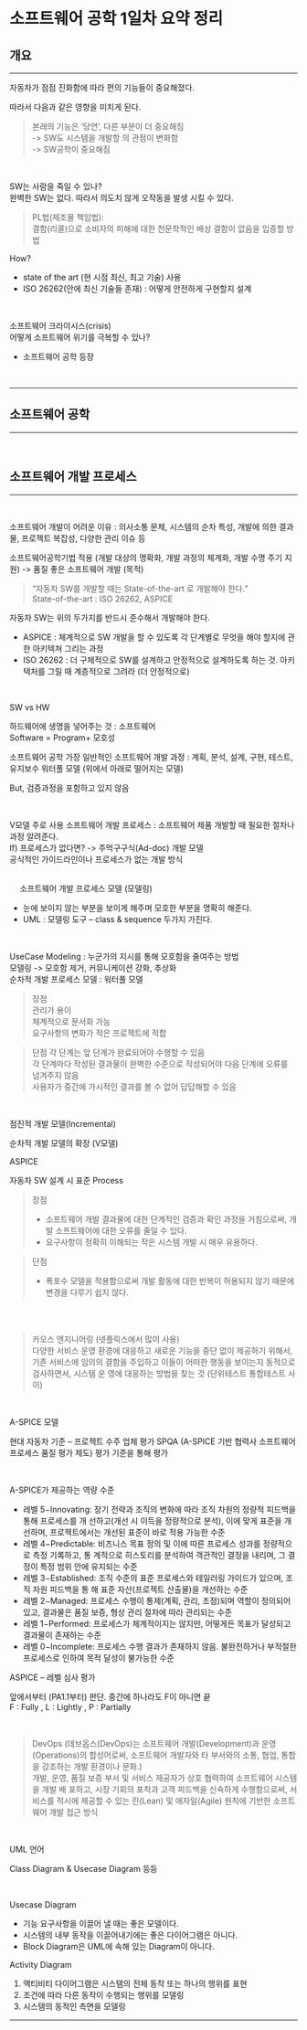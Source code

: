 # 소프트웨어 공학 1일차 요약 정리

## 개요
* * *

 자동차가 점점 진화함에 따라 편의 기능들이 중요해졌다.   

따라서 다음과 같은 영향을 미치게 된다.      

> 본래의 기능은 ‘당연’, 다른 부분이 더 중요해짐     
->  SW도 시스템을 개발할 의 관점이 변화함     
-> SW공학이 중요해짐

<br>

 SW는 사람을 죽일 수 있나?    
 완벽한 SW는 없다. 따라서 의도치 않게 오작동을 발생 시킬 수 있다.   

> PL법(제조물 책임법):     
결함(리콜)으로 소비자의 피해에 대한 천문학적인 배상
결함이 없음을 입증할 방법    

How?
- state of the art (현 시점 최신, 최고 기술) 사용   
- ISO 26262(안에 최신 기술들 존재) : 어떻게 안전하게 구현할지 설계

<br>

소프트웨어 크라이시스(crisis)   
어떻게 소프트웨어 위기를 극복할 수 있나?   
- 소프트웨어 공학 등장

<br>


* * *
## 소프트웨어 공학
* * *

<br>

## 소프트웨어 개발 프로세스
* * *

<br>

소프트웨어 개발이 어려운 이유 :
의사소통 문제, 시스템의 순차 특성, 개발에 의한 결과물, 프로젝트 복잡성, 다양한 관리 이슈 등   

소프트웨어공학기법 적용 (개발 대상의 명확화, 개발 과정의 체계화, 개발 수명 주기 지원) -> 품질 좋은 소프트웨어 개발 (목적)  


>“자동차 SW를 개발할 때는 State-of-the-art 로 개발해야 한다.”   
>State-of-the-art : ISO 26262, ASPICE   

자동차 SW는 위의 두가지를 반드시 준수해서 개발해야 한다.   

- ASPICE  : 체계적으로 SW 개발을 할 수 있도록 각 단계별로 무엇을 해야 할지에 관한 아키텍쳐 그리는 과정   
- ISO 26262 : 더 구체적으로 SW를 설계하고 안정적으로 설계하도록 하는 것. 아키텍처를 그릴 때 계층적으로 그려라 (더 안정적으로)

<br>

SW vs HW   

하드웨어에 생명을 넣어주는 것 : 소프트웨어   
Software = Program+ 모호성

소프트웨어 공학
가장 일반적인 소프트웨어 개발 과정 : 계획, 분석, 설계, 구현, 테스트, 유지보수 
워터풀 모델 (위에서 아래로 떨어지는 모델)
   
But, 검증과정을 포함하고 있지 않음

<br>

V모델 주로 사용
소프트웨어 개발 프로세스 : 소프트웨어 제품 개발할 때 필요한 절차나 과정 알려준다.   
If) 프로세스가 없다면? -> 주먹구구식(Ad-doc) 개발 모델   
공식적인 가이드라인이나 프로세스가 없는 개발 방식   

<br>
 
소프트웨어 개발 프로세스 모델 (모델링)    

-	눈에 보이지 않는 부분을 보이게 해주며 모호한 부분을 명확히 해준다.
-	UML : 모델링 도구 – class & sequence 두가지 가진다.   

<br>

UseCase Modeling : 누군가의 지시를 통해 모호함을 줄여주는 방법   
모델링 -> 모호함 제거, 커뮤니케이션 강화, 추상화   
순차적 개발 프로세스 모델 : 워터풀 모델   

>장점   
관리가 용이   
체계적으로 문서화 가능   
요구사항의 변화가 적은 프로젝트에 적합   

>단점
각 단계는 앞 단계가 완료되어야 수행할 수 있음   
각 단계마다 작성된 결과물이 완벽한 수준으로 작성되어야 다음 단계에 오류를 넘겨주지 않음    
사용자가 중간에 가시적인 결과를 볼 수 없어 답답해할 수 있음   

<br>

점진적 개발 모델(Incremental)
   
순차적 개발 모델의 확장 (V모델)

ASPICE

자동차 SW 설계 시 표준 Process


>장점
>  - 소프트웨어 개발 결과물에 대한 단계적인 검증과 확인 과정을 거침으로써, 개발 소프트웨어에 대한 오류를 줄일 수 있다. 
>  - 요구사항이 정확히 이해되는 작은 시스템 개발 시 매우 유용하다.

>단점
>  - 폭포수 모델을 적용함으로써 개발 활동에 대한 반복이 허용되지 않기 때문에 변경을 다루기 쉽지 않다.


<br>
 

>카오스 엔지니어링 (넷플릭스에서 많이 사용)   
다양한 서비스 운영 환경에 대응하고 새로운 기능을 중단 없이 제공하기 위해서, 기존 서비스에 임의의 결함을 주입하고 이들이 어떠한 행동을 보이는지 동적으로 검사하면서, 시스템 운 영에 대응하는 방법을 찾는 것 (단위테스트 통합테스트 사이)

<br>

A-SPICE 모델

현대 자동차 기준 – 프로젝트 수주 업체 평가
SPQA (A-SPICE 기반 협력사 소프트웨어 프로세스 품질 평가 제도) 평가 기준을 통해 평가

<br>

A-SPICE가 제공하는 역량 수준

 - 레벨 5−Innovating: 장기 전략과 조직의 변화에 따라 조직 차원의 정량적 피드백을 통해 프로세스를 개 선하고(개선 시 이득을 정량적으로 분석), 이에 맞게 표준을 개선하며, 프로젝트에서는 개선된 표준이 바로 적용 가능한 수준 
- 레벨 4−Predictable: 비즈니스 목표 정의 및 이에 따른 프로세스 성과를 정량적으로 측정 기록하고, 통 계적으로 히스토리를 분석하여 객관적인 결정을 내리며, 그 결정이 특정 범위 안에 유지되는 수준 
- 레벨 3−Established: 조직 수준의 표준 프로세스와 테일러링 가이드가 있으며, 조직 차원 피드백을 통 해 표준 자산(프로젝트 산출물)을 개선하는 수준 
- 레벨 2−Managed: 프로세스 수행이 통제(계획, 관리, 조정)되며 역할이 정의되어 있고, 결과물은 품질 보증, 형상 관리 절차에 따라 관리되는 수준 
- 레벨 1−Performed: 프로세스가 체계적이지는 않지만, 어떻게든 목표가 달성되고 결과물이 존재하는 수준 
- 레벨 0−Incomplete: 프로세스 수행 결과가 존재하지 않음. 불완전하거나 부적절한 프로세스로 인하여 목적 달성이 불가능한 수준

ASPICE – 레벨 심사 평가
 
앞에서부터 (PA1.1부터) 판단. 중간에 하나라도 F이 아니면 끝   
F : Fully , L : Lightly , P : Partially

<br>

>DevOps (데브옵스(DevOps)는 소프트웨어 개발(Development)과 운영(Operations)의 합성어로써, 소프트웨어 개발자와 타 부서와의 소통, 협업, 통합을 강조하는 개발 환경이나 문화.)   
개발, 운영, 품질 보증 부서 및 서비스 제공자가 상호 협력하여 소프트웨어 시스템을 개발 배 포하고, 시장 기회의 포착과 고객 피드백을 신속하게 수행함으로써, 서비스를 적시에 제공할 수 있는 린(Lean) 및 애자일(Agile) 원칙에 기반한 소프트웨어 개발 접근 방식

<br>

UML 언어
 
Class Diagram & Usecase Diagram 등등

<br>

Usecase Diagram

- 기능 요구사항을 이끌어 낼 때는 좋은 모델이다.   
- 시스템의 내부 동작을 이끌어내기에는 좋은 다이어그램은 아니다.   
- Block Diagram은 UML에 속해 있는 Diagram이 아니다.   

Activity Diagram
1. 액티비티 다이어그램은 시스템의 전체 동작 또는 하나의 행위를 표현 
2. 조건에 따라 다른 동작이 수행되는 행위를 모델링 
3. 시스템의 동적인 측면을 모델링

* * *






